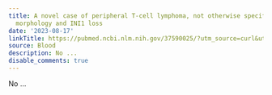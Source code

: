 ```yaml
---
title: A novel case of peripheral T-cell lymphoma, not otherwise specified, with rhabdoid
  morphology and INI1 loss
date: '2023-08-17'
linkTitle: https://pubmed.ncbi.nlm.nih.gov/37590025/?utm_source=curl&utm_medium=rss&utm_campaign=journals&utm_content=7603509&fc=None&ff=20230818180856&v=2.17.9.post6+86293ac
source: Blood
description: No ...
disable_comments: true
---
```

No ...